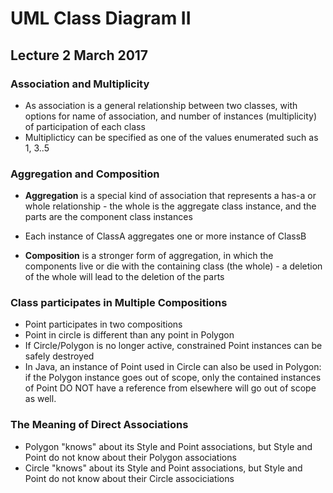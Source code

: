 # UML Class Diagram II
## Lecture 2 March 2017

### Association and Multiplicity
* As association is a general relationship between two classes, with options for name of association, and number of instances (multiplicity) of participation of each class
* Multiplicticy can be specified as one of the values enumerated such as 1, 3..5

### Aggregation and Composition
* **Aggregation** is a special kind of association that represents a has-a or whole relationship - the whole is the aggregate class instance, and the parts are the component class instances
 * Each instance of ClassA aggregates one or more instance of ClassB
 
* **Composition** is a stronger form of aggregation, in which the components live or die with the containing class (the whole) - a deletion of the whole will lead to the deletion of the parts

### Class participates in Multiple Compositions
* Point participates in two compositions
 * Point in circle is different than any point in Polygon
 * If Circle/Polygon is no longer active, constrained Point instances can be safely destroyed
* In Java, an instance of Point used in Circle can also be used in Polygon: if the Polygon instance goes out of scope, only the contained instances of Point DO NOT have a reference from elsewhere will go out of scope as well.

### The Meaning of Direct Associations
* Polygon "knows" about its Style and Point associations, but Style and Point do not know about their Polygon associations
* Circle "knows" about its Style and Point associations, but Style and Point do not know about their Circle associciations
